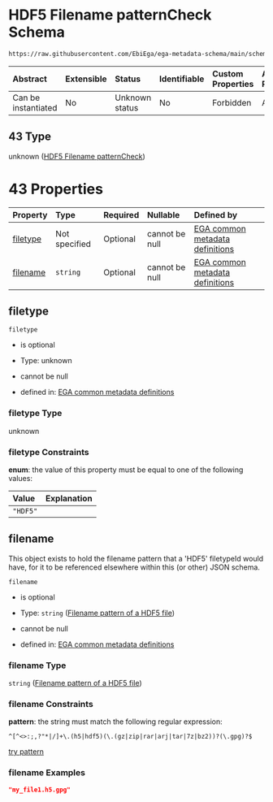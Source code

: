 # HDF5 Filename patternCheck Schema

```txt
https://raw.githubusercontent.com/EbiEga/ega-metadata-schema/main/schemas/EGA.common-definitions.json#/definitions/filenameFiletypePatternCheck/anyOf/43
```



| Abstract            | Extensible | Status         | Identifiable | Custom Properties | Additional Properties | Access Restrictions | Defined In                                                                                           |
| :------------------ | :--------- | :------------- | :----------- | :---------------- | :-------------------- | :------------------ | :--------------------------------------------------------------------------------------------------- |
| Can be instantiated | No         | Unknown status | No           | Forbidden         | Allowed               | none                | [EGA.common-definitions.json\*](../../../schemas/EGA.common-definitions.json "open original schema") |

## 43 Type

unknown ([HDF5 Filename patternCheck](ega-12-definitions-check-filetype-checks-based-on-its-filename-anyof-hdf5-filename-patterncheck.md))

# 43 Properties

| Property              | Type          | Required | Nullable       | Defined by                                                                                                                                                                                                                                                                                                                                                      |
| :-------------------- | :------------ | :------- | :------------- | :-------------------------------------------------------------------------------------------------------------------------------------------------------------------------------------------------------------------------------------------------------------------------------------------------------------------------------------------------------------- |
| [filetype](#filetype) | Not specified | Optional | cannot be null | [EGA common metadata definitions](ega-12-definitions-check-filetype-checks-based-on-its-filename-anyof-hdf5-filename-patterncheck-properties-filetype.md "https://raw.githubusercontent.com/EbiEga/ega-metadata-schema/main/schemas/EGA.common-definitions.json#/definitions/filenameFiletypePatternCheck/anyOf/43/properties/filetype")                        |
| [filename](#filename) | `string`      | Optional | cannot be null | [EGA common metadata definitions](ega-12-definitions-check-filetype-checks-based-on-its-filename-anyof-hdf5-filename-patterncheck-properties-filename-pattern-of-a-hdf5-file.md "https://raw.githubusercontent.com/EbiEga/ega-metadata-schema/main/schemas/EGA.common-definitions.json#/definitions/filenameFiletypePatternCheck/anyOf/43/properties/filename") |

## filetype



`filetype`

*   is optional

*   Type: unknown

*   cannot be null

*   defined in: [EGA common metadata definitions](ega-12-definitions-check-filetype-checks-based-on-its-filename-anyof-hdf5-filename-patterncheck-properties-filetype.md "https://raw.githubusercontent.com/EbiEga/ega-metadata-schema/main/schemas/EGA.common-definitions.json#/definitions/filenameFiletypePatternCheck/anyOf/43/properties/filetype")

### filetype Type

unknown

### filetype Constraints

**enum**: the value of this property must be equal to one of the following values:

| Value    | Explanation |
| :------- | :---------- |
| `"HDF5"` |             |

## filename

This object exists to hold the filename pattern that a 'HDF5' filetypeId would have, for it to be referenced elsewhere within this (or other) JSON schema.

`filename`

*   is optional

*   Type: `string` ([Filename pattern of a HDF5 file](ega-12-definitions-check-filetype-checks-based-on-its-filename-anyof-hdf5-filename-patterncheck-properties-filename-pattern-of-a-hdf5-file.md))

*   cannot be null

*   defined in: [EGA common metadata definitions](ega-12-definitions-check-filetype-checks-based-on-its-filename-anyof-hdf5-filename-patterncheck-properties-filename-pattern-of-a-hdf5-file.md "https://raw.githubusercontent.com/EbiEga/ega-metadata-schema/main/schemas/EGA.common-definitions.json#/definitions/filenameFiletypePatternCheck/anyOf/43/properties/filename")

### filename Type

`string` ([Filename pattern of a HDF5 file](ega-12-definitions-check-filetype-checks-based-on-its-filename-anyof-hdf5-filename-patterncheck-properties-filename-pattern-of-a-hdf5-file.md))

### filename Constraints

**pattern**: the string must match the following regular expression:&#x20;

```regexp
^[^<>:;,?"*|/]+\.(h5|hdf5)(\.(gz|zip|rar|arj|tar|7z|bz2))?(\.gpg)?$
```

[try pattern](https://regexr.com/?expression=%5E%5B%5E%3C%3E%3A%3B%2C%3F%22*%7C%2F%5D%2B%5C.\(h5%7Chdf5\)\(%5C.\(gz%7Czip%7Crar%7Carj%7Ctar%7C7z%7Cbz2\)\)%3F\(%5C.gpg\)%3F%24 "try regular expression with regexr.com")

### filename Examples

```json
"my_file1.h5.gpg"
```
